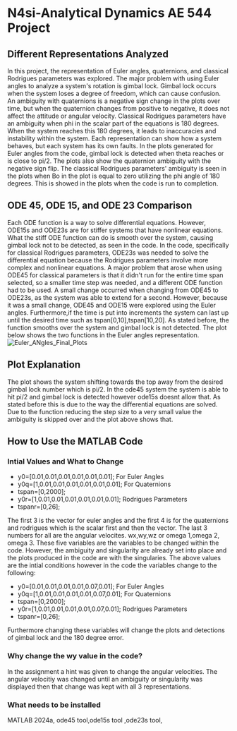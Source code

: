 # N4si-Analytical Dynamics AE 544 Project
## Different Representations Analyzed
In this project, the representation of Euler angles, quaternions, and classical Rodrigues parameters was explored. The major problem with using Euler angles to analyze a system's rotation is gimbal lock. Gimbal lock occurs when the system loses a degree of freedom, which can cause confusion. An ambiguity with quaternions is a negative sign change in the plots over time, but when the quaternion changes from positive to negative, it does not affect the attitude or angular velocity. Classical Rodrigues parameters have an ambiguity when phi in the scalar part of the equations is 180 degrees. When the system reaches this 180 degrees, it leads to inaccuracies and instability within the system. Each representation can show how a system behaves, but each system has its own faults. In the plots generated for Euler angles from the code, gimbal lock is detected when theta reaches or is close to pi/2. The plots also show the quaternion ambiguity with the negative sign flip. The classical Rodrigues parameters' ambiguity is seen in the plots when Bo in the plot is equal to zero utilizing the phi angle of 180 degrees. This is showed in the plots when the code is run to completion. 
## ODE 45, ODE 15, and ODE 23 Comparison
Each ODE function is a way to solve differential equations. However, ODE15s and ODE23s are for stiffer systems that have nonlinear equations. What the stiff ODE function can do is smooth over the system, causing gimbal lock not to be detected, as seen in the code. In the code, specifically for classical Rodrigues parameters, ODE23s was needed to solve the differential equation because the Rodrigues parameters involve more complex and nonlinear equations. A major problem that arose when using ODE45 for classical parameters is that it didn't run for the entire time span selected, so a smaller time step was needed, and a different ODE function had to be used. A small change occurred when changing from ODE45 to ODE23s, as the system was able to extend for a second. However, because it was a small change, ODE45 and ODE15 were explored using the Euler angles. Furthermore,if the time is put into increments the system can last up until the desired time such as tspan[0,10],tspan[10,20]. As stated before, the function smooths over the system and gimbal lock is not detected. The plot below shows the two functions in the Euler angles representation.
![Euler_ANgles_Final_Plots](https://github.com/user-attachments/assets/2735dcf9-1860-4ce5-985b-00f65d4e8161)
## Plot Explanation
The plot shows the system shifting towards the top away from the desired gimbal lock number which is pi/2. In the ode45 system the system is able to hit pi/2 and gimbal lock is detected however ode15s doesnt allow that. As stated before this is due to the way the differential equations are solved. Due to the function reducing the step size to a very small value the ambiguity is skipped over and the plot above shows that.  
## How to Use the MATLAB Code
### Intial Values and What to Change 
* y0=[0.01,0.01,0.01,0.01,0.01,0.01]; For Euler Angles
* y0q=[1,0.01,0.01,0.01,0.01,0.01,0.01]; For Quaternions
* tspan=[0,2000];
* y0r=[1,0.01,0.01,0.01,0.01,0.01,0.01]; Rodrigues Parameters
* tspanr=[0,26];

The first 3 is the vector for euler angles and the first 4 is for the quaternions and rodrigues which is the scalar first and then the vector. The last 3 numbers for all are the angular velocites. wx,wy,wz or omega 1,omega 2, omega 3. 
These five variables are the variables to be changed within the code. However, the ambiguity and singularity are already set into place and the plots produced in the code are with the singularies. The above values are the intial conditions however in the code the variables change to the following:

* y0=[0.01,0.01,0.01,0.01,0.07,0.01]; For Euler Angles
* y0q=[1,0.01,0.01,0.01,0.01,0.07,0.01]; For Quaternions
* tspan=[0,2000];
* y0r=[1,0.01,0.01,0.01,0.01,0.07,0.01]; Rodrigues Parameters
* tspanr=[0,26];

Furthermore changing these variables will change the plots and detections of gimbal lock and the 180 degree error.
### Why change the wy value in the code?
In the assignment a hint was given to change the angular velocities. The angular velocitiy was changed until an ambiguity or singularity was displayed then that change was kept with all 3 representations. 
### What needs to be installed
MATLAB 2024a, ode45 tool,ode15s tool ,ode23s tool,
